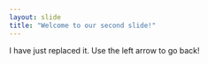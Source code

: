 ```yaml
---
layout: slide
title: "Welcome to our second slide!"
---
```

I have just replaced it.
Use the left arrow to go back!
